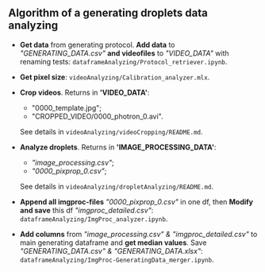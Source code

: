 ## Algorithm of a generating droplets data analyzing 
- **Get data** from generating protocol. **Add data** to *"GENERATING_DATA.csv"* **and videofiles** to *"VIDEO_DATA"* with renaming tests: `dataframeAnalyzing/Protocol_retriever.ipynb`.
    <!--TODO: 
    - Edit Protocol_retriever.ipynb: write universal code for adding new protocols
    --!>
- **Get pixel size**: `videoAnalyzing/Calibration_analyzer.mlx`.
    <!--TODO: 
    - Create function for adding pixel size characteristics
    --!>
- **Сrop videos**. Returns in **'VIDEO_DATA'**: 
    - "0000_template.jpg";
    - "CROPPED_VIDEO/0000_photron_0.avi".
    
    See details in `videoAnalyzing/videoCropping/README.md`.
    <!--TODO: 
    - Edit ToCrop_list_creator.ipynb: change condition of selecting tests
    --!>
- **Analyze droplets**. Returns in **'IMAGE_PROCESSING_DATA'**:
    - *"image_processing.csv"*;
    - *"0000_pixprop_0.csv"*;

    See details in `videoAnalyzing/dropletAnalyzing/README.md`.
- **Append all imgproc-files** *"0000_pixprop_0.csv"* in one df, then **Modify and save** this df *"imgproc_detailed.csv"*:
`dataframeAnalyzing/ImgProc_analyzer.ipynb`.
    <!--TODO: 
    - Change this script for saving at once
    --!>
- **Add columns** from *"image_processing.csv" & "imgproc_detailed.csv"* to main generating dataframe and **get median values**. Save *"GENERATING_DATA.csv" & "GENERATING_DATA.xlsx"*:
    `dataframeAnalyzing/ImgProc-GeneratingData_merger.ipynb`.
    <!--TODO: 
    - Combine ImgProc-GeneratingData_merger.ipynb with ImgProc_analyzer.ipynb
    --!>